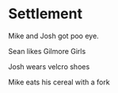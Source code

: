 Settlement
==========
Mike and Josh got poo eye.

Sean likes Gilmore Girls

Josh wears velcro shoes

Mike eats his cereal with a fork
